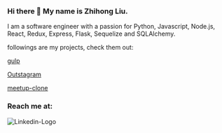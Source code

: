 ### Hi there 👋 My name is Zhihong Liu.

<!--
**zhihongliu81/zhihongliu81** is a ✨ _special_ ✨ repository because its `README.md` (this file) appears on your GitHub profile.

-->

I am a software engineer with a passion for Python, Javascript, Node.js, React, Redux, Express, Flask, Sequelize and SQLAlchemy.

followings are my projects, check them out:

[gulp](https://gulp-zhihong.herokuapp.com/)

[Outstagram](https://outstagram--app.herokuapp.com/)

[meetup-clone](https://meetup-clone-by-zhihong.herokuapp.com/)


### Reach me at:

![Linkedin-Logo](https://user-images.githubusercontent.com/102339574/190435542-5a583044-f218-4a59-a43f-b7b1a4f5958a.png)

